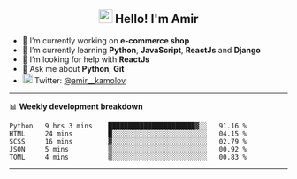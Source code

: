 <h2 align="center"><img src="https://media.giphy.com/media/hvRJCLFzcasrR4ia7z/giphy.gif" width="25px"> Hello! I'm Amir</h2>

- 🔭 I’m currently working on **e-commerce shop**
- 🌱 I’m currently learning **Python**, **JavaScript**, **ReactJs** and **Django**
- 🤔 I’m looking for help with **ReactJs**
- 💬 Ask me about **Python**, **Git**
- <img alt="Amir Kamolov | Twitter" width="18px" src="https://raw.githubusercontent.com/peterthehan/peterthehan/master/assets/twitter.svg" /> Twitter: [@amir__kamolov ](https://twitter.com/amir__kamolov)

---

📊 **Weekly development breakdown**
<!--START_SECTION:waka-->
```text
Python   9 hrs 3 mins    ██████████████████████▓░░   91.16 % 
HTML     24 mins         █░░░░░░░░░░░░░░░░░░░░░░░░   04.15 % 
SCSS     16 mins         ▓░░░░░░░░░░░░░░░░░░░░░░░░   02.79 % 
JSON     5 mins          ▒░░░░░░░░░░░░░░░░░░░░░░░░   00.92 % 
TOML     4 mins          ▒░░░░░░░░░░░░░░░░░░░░░░░░   00.83 % 
```
<!--END_SECTION:waka-->

---
